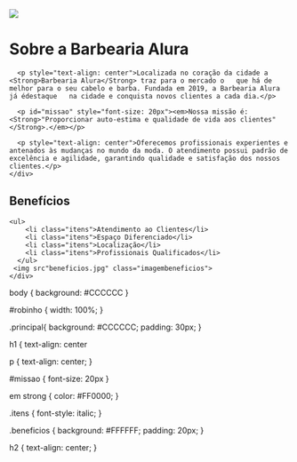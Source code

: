 <!DOCTYPE html>
<html lang="pt-br">
<head>
  <meta charset=*UTF-8*>
  <title>Barbearia Alura</title>
  <link-rel="stylesheet"-helf="style.css">
</head>

<body>
    <img id="robinho" src="robinho.jpeg"
    <div class="principal">
      <h1>Sobre a Barbearia Alura</h1>

      <p style="text-align: center">Localizada no coração da cidade a <Strong>Barbearia Alura</Strong> traz para o mercado o   que há de melhor para o seu cabelo e barba. Fundada em 2019, a Barbearia Alura já édestaque   na cidade e conquista novos clientes a cada dia.</p>

      <p id="missao" style="font-size: 20px"><em>Nossa missão é: <Strong>"Proporcionar auto-estima e qualidade de vida aos clientes"   </Strong>.</em></p>

      <p style="text-align: center">Oferecemos profissionais experientes e antenados às mudanças no mundo da moda. O atendimento possui padrão de excelência e agilidade, garantindo qualidade e satisfação dos nossos clientes.</p>
    </div>  
    
  <div>
      <h2>Benefícios</h2>
      
    <ul> 
        <li class="itens">Atendimento ao Clientes</li>
        <li class="itens">Espaço Diferenciado</li>
        <li class="itens">Localização</li>
        <li class="itens">Profissionais Qualificados</li>
      </ul> 
     <img src"beneficios.jpg" class="imagembeneficios">
    </div> 
  </body>
</html>
 
 
 body {
       background: #CCCCCC
}

#robinho {
         width: 100%;
}

.principal{
    background: #CCCCCC;
    padding: 30px;
}

h1 {
    text-align: center
       
p {
   text-align: center;
}

#missao {
         font-size: 20px
}

em strong {
           color: #FF0000;
}        

.itens {
    font-style: italic;
}

.beneficios {
    background: #FFFFFF;
    padding: 20px;
}

h2 {
    text-align: center;
}    
